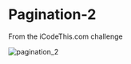 # Pagination-2
From the iCodeThis.com challenge

![pagination_2](https://user-images.githubusercontent.com/118899988/211871674-6a59d842-6e5e-4e20-844c-e231ac1acd86.jpg)
